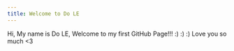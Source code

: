```yaml
---
title: Welcome to Do LE
---
```


Hi, My name is Do LE, Welcome to my first GitHub Page!!! :) :) :)
Love you so much <3
